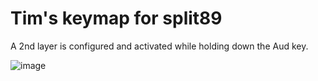 # Tim's keymap for split89

A 2nd layer is configured and activated while holding down the Aud key.

![image](https://i.imgur.com/h1C4d9t.png)  

